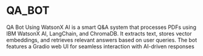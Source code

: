 # QA_BOT
QA Bot Using WatsonX AI is a smart Q&amp;A system that processes PDFs using IBM WatsonX AI, LangChain, and ChromaDB. It extracts text, stores vector embeddings, and retrieves relevant answers based on user queries. The bot features a Gradio web UI for seamless interaction with AI-driven responses
